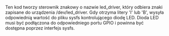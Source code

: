 Ten kod tworzy sterownik znakowy o nazwie led_driver, który odbiera znaki zapisane do urządzenia /dev/led_driver. Gdy otrzyma litery 'I' lub 'B', wysyła odpowiednią wartość do pliku sysfs kontrolującego diodę LED. Dioda LED musi być podłączona do odpowiedniego portu GPIO i powinna być dostępna poprzez interfejs sysfs.

